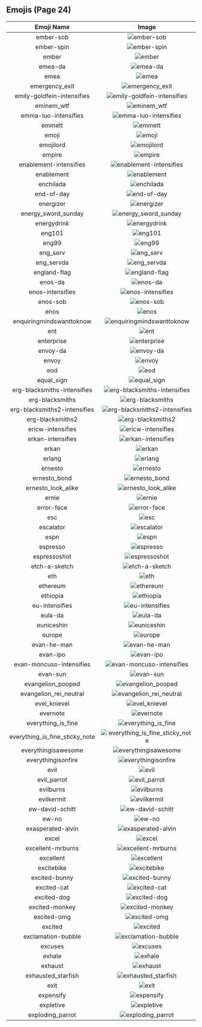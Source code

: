 
  ## Emojis (Page 24)
  |Emoji Name|Image|
  | :-: | :-: |
  |ember-sob| ![ember-sob](/output/ember-sob.png)|
  |ember-spin| ![ember-spin](/output/ember-spin.gif)|
  |ember| ![ember](/output/ember.png)|
  |emea-da| ![emea-da](/output/emea-da.png)|
  |emea| ![emea](/output/emea.png)|
  |emergency_exit| ![emergency_exit](/output/emergency_exit.png)|
  |emily-goldfein-intensifies| ![emily-goldfein-intensifies](/output/emily-goldfein-intensifies.gif)|
  |eminem_wtf| ![eminem_wtf](/output/eminem_wtf.gif)|
  |emma-luo-intensifies| ![emma-luo-intensifies](/output/emma-luo-intensifies.gif)|
  |emmett| ![emmett](/output/emmett.jpg)|
  |emoji| ![emoji](/output/emoji.png)|
  |emojilord| ![emojilord](/output/emojilord.jpg)|
  |empire| ![empire](/output/empire.png)|
  |enablement-intensifies| ![enablement-intensifies](/output/enablement-intensifies.gif)|
  |enablement| ![enablement](/output/enablement.png)|
  |enchilada| ![enchilada](/output/enchilada.png)|
  |end-of-day| ![end-of-day](/output/end-of-day.png)|
  |energizer| ![energizer](/output/energizer.gif)|
  |energy_sword_sunday| ![energy_sword_sunday](/output/energy_sword_sunday.png)|
  |energydrink| ![energydrink](/output/energydrink.png)|
  |eng101| ![eng101](/output/eng101.gif)|
  |eng99| ![eng99](/output/eng99.gif)|
  |eng_serv| ![eng_serv](/output/eng_serv.png)|
  |eng_servda| ![eng_servda](/output/eng_servda.png)|
  |england-flag| ![england-flag](/output/england-flag.png)|
  |enos-da| ![enos-da](/output/enos-da.png)|
  |enos-intensifies| ![enos-intensifies](/output/enos-intensifies.gif)|
  |enos-sob| ![enos-sob](/output/enos-sob.png)|
  |enos| ![enos](/output/enos.png)|
  |enquiringmindswanttoknow| ![enquiringmindswanttoknow](/output/enquiringmindswanttoknow.png)|
  |ent| ![ent](/output/ent.png)|
  |enterprise| ![enterprise](/output/enterprise.jpg)|
  |envoy-da| ![envoy-da](/output/envoy-da.png)|
  |envoy| ![envoy](/output/envoy.png)|
  |eod| ![eod](/output/eod.png)|
  |equal_sign| ![equal_sign](/output/equal_sign.png)|
  |erg-blacksmiths-intensifies| ![erg-blacksmiths-intensifies](/output/erg-blacksmiths-intensifies.gif)|
  |erg-blacksmiths| ![erg-blacksmiths](/output/erg-blacksmiths.png)|
  |erg-blacksmiths2-intensifies| ![erg-blacksmiths2-intensifies](/output/erg-blacksmiths2-intensifies.gif)|
  |erg-blacksmiths2| ![erg-blacksmiths2](/output/erg-blacksmiths2.png)|
  |ericw-intensifies| ![ericw-intensifies](/output/ericw-intensifies.gif)|
  |erkan-intensifies| ![erkan-intensifies](/output/erkan-intensifies.gif)|
  |erkan| ![erkan](/output/erkan.png)|
  |erlang| ![erlang](/output/erlang.png)|
  |ernesto| ![ernesto](/output/ernesto.jpg)|
  |ernesto_bond| ![ernesto_bond](/output/ernesto_bond.png)|
  |ernesto_look_alike| ![ernesto_look_alike](/output/ernesto_look_alike.jpg)|
  |ernie| ![ernie](/output/ernie.png)|
  |error-face| ![error-face](/output/error-face.png)|
  |esc| ![esc](/output/esc.png)|
  |escalator| ![escalator](/output/escalator.jpg)|
  |espn| ![espn](/output/espn.png)|
  |espresso| ![espresso](/output/espresso.jpg)|
  |espressoshot| ![espressoshot](/output/espressoshot.jpg)|
  |etch-a-sketch| ![etch-a-sketch](/output/etch-a-sketch.gif)|
  |eth| ![eth](/output/eth.png)|
  |ethereum| ![ethereum](/output/ethereum.png)|
  |ethiopia| ![ethiopia](/output/ethiopia.png)|
  |eu-intensifies| ![eu-intensifies](/output/eu-intensifies.gif)|
  |eula-da| ![eula-da](/output/eula-da.png)|
  |euniceshin| ![euniceshin](/output/euniceshin.png)|
  |europe| ![europe](/output/europe.png)|
  |evan-he-man| ![evan-he-man](/output/evan-he-man.png)|
  |evan-ipo| ![evan-ipo](/output/evan-ipo.jpg)|
  |evan-moncuso-intensifies| ![evan-moncuso-intensifies](/output/evan-moncuso-intensifies.gif)|
  |evan-sun| ![evan-sun](/output/evan-sun.png)|
  |evangelion_pooped| ![evangelion_pooped](/output/evangelion_pooped.png)|
  |evangelion_rei_neutral| ![evangelion_rei_neutral](/output/evangelion_rei_neutral.png)|
  |evel_knievel| ![evel_knievel](/output/evel_knievel.jpg)|
  |evernote| ![evernote](/output/evernote.png)|
  |everything_is_fine| ![everything_is_fine](/output/everything_is_fine.gif)|
  |everything_is_fine_sticky_note| ![everything_is_fine_sticky_note](/output/everything_is_fine_sticky_note.png)|
  |everythingisawesome| ![everythingisawesome](/output/everythingisawesome.png)|
  |everythingisonfire| ![everythingisonfire](/output/everythingisonfire.gif)|
  |evil| ![evil](/output/evil.png)|
  |evil_parrot| ![evil_parrot](/output/evil_parrot.gif)|
  |evilburns| ![evilburns](/output/evilburns.png)|
  |evilkermit| ![evilkermit](/output/evilkermit.png)|
  |ew-david-schitt| ![ew-david-schitt](/output/ew-david-schitt.png)|
  |ew-no| ![ew-no](/output/ew-no.png)|
  |exasperated-alvin| ![exasperated-alvin](/output/exasperated-alvin.png)|
  |excel| ![excel](/output/excel.png)|
  |excellent-mrburns| ![excellent-mrburns](/output/excellent-mrburns.gif)|
  |excellent| ![excellent](/output/excellent.png)|
  |excitebike| ![excitebike](/output/excitebike.gif)|
  |excited-bunny| ![excited-bunny](/output/excited-bunny.gif)|
  |excited-cat| ![excited-cat](/output/excited-cat.gif)|
  |excited-dog| ![excited-dog](/output/excited-dog.gif)|
  |excited-monkey| ![excited-monkey](/output/excited-monkey.gif)|
  |excited-omg| ![excited-omg](/output/excited-omg.gif)|
  |excited| ![excited](/output/excited.gif)|
  |exclamation-bubble| ![exclamation-bubble](/output/exclamation-bubble.gif)|
  |excuses| ![excuses](/output/excuses.png)|
  |exhale| ![exhale](/output/exhale.png)|
  |exhaust| ![exhaust](/output/exhaust.jpg)|
  |exhausted_starfish| ![exhausted_starfish](/output/exhausted_starfish.png)|
  |exit| ![exit](/output/exit.png)|
  |expensify| ![expensify](/output/expensify.png)|
  |expletive| ![expletive](/output/expletive.png)|
  |exploding_parrot| ![exploding_parrot](/output/exploding_parrot.gif)|
  